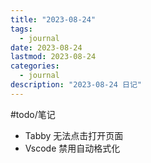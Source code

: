```yaml
---
title: "2023-08-24"
tags:
  - journal
date: 2023-08-24
lastmod: 2023-08-24
categories:
  - journal
description: "2023-08-24 日记"
---
```


#todo/笔记

- Tabby 无法点击打开页面
- Vscode 禁用自动格式化
